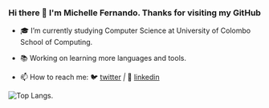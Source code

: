 ### Hi there 👋 I'm Michelle Fernando. Thanks for visiting my GitHub

- 🎓 I’m currently studying Computer Science at University of Colombo School of Computing.
- 📚 Working on learning more languages and tools.

- 📫 How to reach me:  🐦 [twitter][twitter] *|* 👔 [linkedin][linkedin]

[twitter]: https://twitter.com/Michell56700416
[linkedin]: https://www.linkedin.com/in/michelle-fernando-5556b5194

![Top Langs](https://github-readme-stats.vercel.app/api/top-langs/?username=MichelleFdo&layout=compact).
